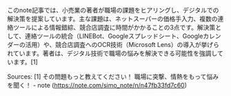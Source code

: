 このnote記事では、小売業の著者が職場の課題をヒアリングし、デジタルでの解決策を提案しています。主な課題は、ネットスーパーの価格手入力、複数の連絡ツールによる情報錯綜、競合店調査に時間がかかることの3点です。解決策として、連絡ツールの統合（LINEBot、Googleスプレッドシート、Googleカレンダーの活用）や、競合店調査へのOCR技術（Microsoft Lens）の導入が挙げられています。著者は、デジタル技術で職場の悩みを解決できる可能性を強調しています。[1]

Sources:
[1] その問題もっと教えてください！ 職場に突撃、情熱をもって悩みを聞く！ - note (https://note.com/simo_note/n/n47fb33fd7c60)